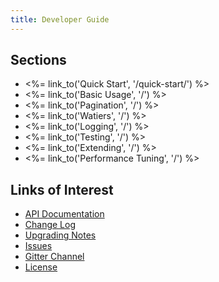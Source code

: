 ```yaml
---
title: Developer Guide
---
```


## Sections

* <%= link_to('Quick Start', '/quick-start/') %>
* <%= link_to('Basic Usage', '/') %>
* <%= link_to('Pagination', '/') %>
* <%= link_to('Watiers', '/') %>
* <%= link_to('Logging', '/') %>
* <%= link_to('Testing', '/') %>
* <%= link_to('Extending', '/') %>
* <%= link_to('Performance Tuning', '/') %>

## Links of Interest

* [API Documentation](http://docs.amazonwebservices.com/sdkforruby/api/frames.html)
* [Change Log](https://github.com/aws/aws-sdk-core-ruby/blob/master/CHANGELOG.md)
* [Upgrading Notes](https://github.com/aws/aws-sdk-core-ruby/blob/master/UPGRADING.md)
* [Issues](http://github.com/aws/aws-sdk-core-ruby/issues)
* [Gitter Channel](https://gitter.im/aws/aws-sdk-core-ruby)
* [License](http://aws.amazon.com/apache2.0/)
